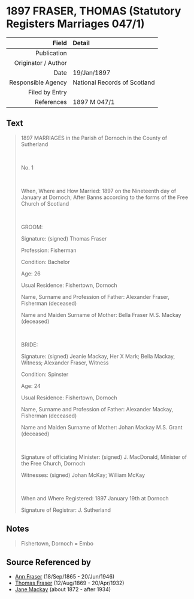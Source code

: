 ﻿---
layout: page
permalink: /sources/s12878576
---

# 1897 FRASER, THOMAS (Statutory Registers Marriages 047/1)

Field | Detail
---:|:---
Publication | 
Originator / Author | 
Date | 19/Jan/1897
Responsible Agency | National Records of Scotland
Filed by Entry | 
References | 1897 M 047/1

## Text

> 1897 MARRIAGES in the Parish of Dornoch in the County of Sutherland
>
> <br/>
>
> No. 1
>
> <br/>
>
> When, Where and How Married: 1897 on the Nineteenth day of January at Dornoch; After Banns according to the forms of the Free Church of Scotland
>
> <br/>
>
> GROOM:
>
> Signature: (signed) Thomas Fraser
>
> Profession: Fisherman
>
> Condition: Bachelor
>
> Age: 26
>
> Usual Residence: Fishertown, Dornoch
>
> Name, Surname and Profession of Father: Alexander Fraser, Fisherman (deceased)
>
> Name and Maiden Surname of Mother: Bella Fraser M.S. Mackay (deceased)
>
> <br/>
>
> BRIDE:
>
> Signature: (signed) Jeanie Mackay, Her X Mark; Bella Mackay, Witness; Alexander Fraser, Witness
>
> Condition: Spinster
>
> Age: 24
>
> Usual Residence: Fishertown, Dornoch
>
> Name, Surname and Profession of Father: Alexander Mackay, Fisherman (deceased)
>
> Name and Maiden Surname of Mother: Johan Mackay M.S. Grant (deceased)
>
> <br/>
>
> Signature of officiating Minister: (signed) J. MacDonald, Minister of the Free Church, Dornoch
>
> Witnesses: (signed) Johan McKay; William McKay
>
> <br/>
>
> When and Where Registered: 1897 January 19th at Dornoch
>
> Signature of Registrar: J. Sutherland
>

## Notes

> Fishertown, Dornoch = Embo
>


## Source Referenced by

* [Ann Fraser](../people/@70425788@-ann-fraser-b1865-9-18-d1946-6-20.md) (18/Sep/1865 - 20/Jun/1946)
* [Thomas Fraser](../people/@69725432@-thomas-fraser-b1869-8-12-d1932-4-20.md) (12/Aug/1869 - 20/Apr/1932)
* [Jane Mackay](../people/@33561724@-jane-mackay-b1872-d1934.md) (about 1872 - after 1934)
